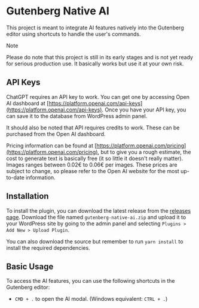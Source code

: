 # Gutenberg Native AI

This project is meant to integrate AI features natively into the Gutenberg editor using shortcuts to handle the user's commands.

> [!NOTE]
> Please do note that this project is still in its early stages and is not yet ready for serious production use. It basically works but use it at your own risk.

## API Keys

ChatGPT requires an API key to work. You can get one by accessing Open AI dashboard at [https://platform.openai.com/api-keys](https://platform.openai.com/api-keys). Once you have your API key, you can save it to the database from WordPress admin panel.

It should also be noted that API requires credits to work. These can be purchased from the Open AI dashboard.

Pricing information can be found at [https://platform.openai.com/pricing](https://platform.openai.com/pricing), but to give you a rough estimate, the cost to generate text is basically free (it so little it doesn't really matter). Images ranges between 0.02€ to 0.06€ per images. These prices are subject to change, so please refer to the Open AI website for the most up-to-date information.

## Installation

To install the plugin, you can download the latest release from the [releases page](https://github.com/heikkivihersalo/gutenberg-native-ai/tags). Download the file named `gutenberg-native-ai.zip` and upload it to your WordPress site by going to the admin panel and selecting `Plugins > Add New > Upload Plugin`.

You can also download the source but remember to run `yarn install` to install the required dependencies.

## Basic Usage

To access the AI features, you can use the following shortcuts in the Gutenberg editor:

-   `CMD + .` to open the AI modal. (Windows equivalent: `CTRL + .`)
